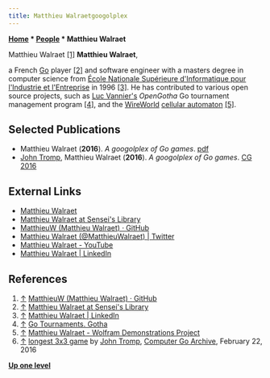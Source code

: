 ```yaml
---
title: Matthieu Walraetgoogolplex
---
```

**[Home](Home "Home") \* [People](People "People") \* Matthieu Walraet**



 [](https://github.com/MatthieuW) Matthieu Walraet <a id="cite-note-1" href="#cite-ref-1">[1]</a> 
**Matthieu Walraet**,  

a French [Go](Go "Go") player <a id="cite-note-2" href="#cite-ref-2">[2]</a> and software engineer with a masters degree in computer science from [École Nationale Supérieure d'Informatique pour l'Industrie et l'Entreprise](https://en.wikipedia.org/wiki/%C3%89cole_nationale_sup%C3%A9rieure_d%27informatique_pour_l%27industrie_et_l%27entreprise) in 1996 <a id="cite-note-3" href="#cite-ref-3">[3]</a>. He has contributed to various open source projects, such as [Luc Vannier's](index.php?title=Luc_Vannier&action=edit&redlink=1 "Luc Vannier (page does not exist)") *OpenGotha* Go tournament management program <a id="cite-note-4" href="#cite-ref-4">[4]</a>, and the [WireWorld](https://en.wikipedia.org/wiki/Wireworld) [cellular automaton](https://en.wikipedia.org/wiki/Cellular_automaton) <a id="cite-note-5" href="#cite-ref-5">[5]</a>. 




## Selected Publications


* Matthieu Walraet (**2016**). *A googolplex of Go games*. [pdf](http://matthieuw.github.io/go-games-number/GoGamesNumber.pdf)
* [John Tromp](John_Tromp "John Tromp"), Matthieu Walraet (**2016**). *A googolplex of Go games*. [CG 2016](CG_2016 "CG 2016")


## External Links


* [Matthieu Walraet](http://matthieu.walraet.net/)
* [Matthieu Walraet at Sensei's Library](https://senseis.xmp.net/?MatthieuWalraet)
* [MatthieuW (Matthieu Walraet) · GitHub](https://github.com/MatthieuW)
* [Matthieu Walraet (@MatthieuWalraet) | Twitter](https://twitter.com/matthieuwalraet)
* [Matthieu Walraet - YouTube](https://www.youtube.com/user/MatthieuWalraet)
* [Matthieu Walraet | LinkedIn](https://www.linkedin.com/in/matthieu-walraet-11401082)


## References


1. <a id="cite-ref-1" href="#cite-note-1">↑</a> [MatthieuW (Matthieu Walraet) · GitHub](https://github.com/MatthieuW)
2. <a id="cite-ref-2" href="#cite-note-2">↑</a> [Matthieu Walraet at Sensei's Library](http://senseis.xmp.net/?MatthieuWalraet)
3. <a id="cite-ref-3" href="#cite-note-3">↑</a> [Matthieu Walraet | LinkedIn](https://www.linkedin.com/in/matthieu-walraet-11401082)
4. <a id="cite-ref-4" href="#cite-note-4">↑</a> [Go Tournaments. Gotha](http://vannier.info/jeux/gotournaments/opengotha.htm)
5. <a id="cite-ref-5" href="#cite-note-5">↑</a> [Matthieu Walraet - Wolfram Demonstrations Project](http://demonstrations.wolfram.com/author.html?author=Matthieu%20Walraet)
6. <a id="cite-ref-6" href="#cite-note-6">↑</a> [longest 3x3 game](https://groups.google.com/d/msg/computer-go-archive/sTHY0pBpm0o/WB3XIwuMBgAJ) by [John Tromp](John_Tromp "John Tromp"), [Computer Go Archive](https://groups.google.com/forum/#!forum/computer-go-archive), February 22, 2016

**[Up one level](People "People")**







 

